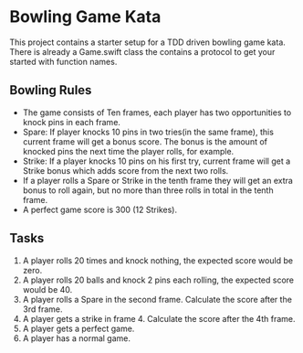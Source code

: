 # Bowling Game Kata

This project contains a starter setup for a TDD driven bowling game kata. There is already a Game.swift class the contains a protocol to get your started with function names.

## Bowling Rules

*  The game consists of Ten frames, each player has two opportunities to knock pins in each frame.
*  Spare: If player knocks 10 pins in two tries(in the same frame), this current frame will get a bonus score. The bonus is the amount of knocked pins the next time the player rolls, for example.
*  Strike: If a player knocks 10 pins on his first try, current frame will get a Strike bonus which adds score from the next two rolls.
*  If a player rolls a Spare or Strike in the tenth frame they will get an extra bonus to roll again, but no more than three rolls in total in the tenth frame.
* A perfect game score is 300 (12 Strikes).

## Tasks

1. A player rolls 20 times and knock nothing, the expected score would be zero.
2. A player rolls 20 balls and knock 2 pins each rolling, the expected score would be 40.
3. A player rolls a Spare in the second frame. Calculate the score after the 3rd frame.
4. A player gets a strike in frame 4. Calculate the score after the 4th frame.
5. A player gets a perfect game.
6. A player has a normal game. 